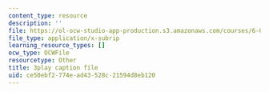 ```yaml
---
content_type: resource
description: ''
file: https://ol-ocw-studio-app-production.s3.amazonaws.com/courses/6-042j-mathematics-for-computer-science-spring-2015/ce50ebf2774ead43528c21594d8eb120_v6axtBS6IF8.srt
file_type: application/x-subrip
learning_resource_types: []
ocw_type: OCWFile
resourcetype: Other
title: 3play caption file
uid: ce50ebf2-774e-ad43-528c-21594d8eb120
---
```

